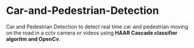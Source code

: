 # Car-and-Pedestrian-Detection


Car and Pedestrian Detection to detect real time car and pedestrian moving on the road in a cctv camera or videos using **HAAR Cascade classifier algoritm and OpenCv**.
